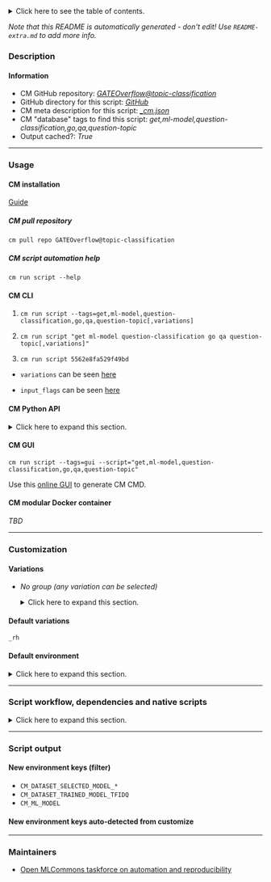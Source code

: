 <details>
<summary>Click here to see the table of contents.</summary>

* [Description](#description)
* [Information](#information)
* [Usage](#usage)
  * [ CM installation](#cm-installation)
  * [ CM script automation help](#cm-script-automation-help)
  * [ CM CLI](#cm-cli)
  * [ CM Python API](#cm-python-api)
  * [ CM GUI](#cm-gui)
  * [ CM modular Docker container](#cm-modular-docker-container)
* [Customization](#customization)
  * [ Variations](#variations)
  * [ Default environment](#default-environment)
* [Script workflow, dependencies and native scripts](#script-workflow-dependencies-and-native-scripts)
* [Script output](#script-output)
* [New environment keys (filter)](#new-environment-keys-(filter))
* [New environment keys auto-detected from customize](#new-environment-keys-auto-detected-from-customize)
* [Maintainers](#maintainers)

</details>

*Note that this README is automatically generated - don't edit! Use `README-extra.md` to add more info.*

### Description

#### Information

* CM GitHub repository: *[GATEOverflow@topic-classification](https://github.com/GATEOverflow/topic-classification/tree/master)*
* GitHub directory for this script: *[GitHub](https://github.com/GATEOverflow/topic-classification/tree/master/script/get-ml-model-question-classification)*
* CM meta description for this script: *[_cm.json](_cm.json)*
* CM "database" tags to find this script: *get,ml-model,question-classification,go,qa,question-topic*
* Output cached?: *True*
___
### Usage

#### CM installation

[Guide](https://github.com/mlcommons/ck/blob/master/docs/installation.md)

##### CM pull repository

```cm pull repo GATEOverflow@topic-classification```

##### CM script automation help

```cm run script --help```

#### CM CLI

1. `cm run script --tags=get,ml-model,question-classification,go,qa,question-topic[,variations] `

2. `cm run script "get ml-model question-classification go qa question-topic[,variations]" `

3. `cm run script 5562e8fa529f49bd `

* `variations` can be seen [here](#variations)

* `input_flags` can be seen [here](#script-flags-mapped-to-environment)

#### CM Python API

<details>
<summary>Click here to expand this section.</summary>

```python

import cmind

r = cmind.access({'action':'run'
                  'automation':'script',
                  'tags':'get,ml-model,question-classification,go,qa,question-topic'
                  'out':'con',
                  ...
                  (other input keys for this script)
                  ...
                 })

if r['return']>0:
    print (r['error'])

```

</details>


#### CM GUI

```cm run script --tags=gui --script="get,ml-model,question-classification,go,qa,question-topic"```

Use this [online GUI](https://cKnowledge.org/cm-gui/?tags=get,ml-model,question-classification,go,qa,question-topic) to generate CM CMD.

#### CM modular Docker container

*TBD*

___
### Customization


#### Variations

  * *No group (any variation can be selected)*
    <details>
    <summary>Click here to expand this section.</summary>

    * **`_rh`** (default)
      - Environment variables:
        - *CM_ML_MODEL_NAME*: `go_1`
      - Workflow:
        1. ***Read "deps" on other CM scripts***
           * get,dataset,go,qa,question-topic,train-model,ml-model-rh
             - *Warning: no scripts found*
    * `_rt`
      - Environment variables:
        - *CM_ML_MODEL_NAME*: `go_2`
      - Workflow:
        1. ***Read "deps" on other CM scripts***
           * get,dataset,go,qa,question-topic,train-model,ml-model-rt
             - *Warning: no scripts found*

    </details>


#### Default variations

`_rh`
#### Default environment

<details>
<summary>Click here to expand this section.</summary>

These keys can be updated via `--env.KEY=VALUE` or `env` dictionary in `@input.json` or using script flags.


</details>

___
### Script workflow, dependencies and native scripts

<details>
<summary>Click here to expand this section.</summary>

  1. ***Read "deps" on other CM scripts from [meta](https://github.com/GATEOverflow/topic-classification/tree/master/script/get-ml-model-question-classification/_cm.json)***
     * set,echo-off,win
       - CM script: [set-echo-off-win](https://github.com/mlcommons/ck/tree/master/cm-mlops/script/set-echo-off-win)
     * get,dataset,original,question-topic,go
       * CM names: `--adr.['original-dataset']...`
       - CM script: [get-dataset-question-topic-go](https://github.com/GATEOverflow/topic-classification/tree/master/script/get-dataset-question-topic-go)
     * get,preprocessed,dataset,go,qa,question-topic
       - CM script: [get-preprocessed-dataset-question-topic-go/](https://github.com/GATEOverflow/topic-classification/tree/master/script/get-preprocessed-dataset-question-topic-go/)
  1. ***Run "preprocess" function from [customize.py](https://github.com/GATEOverflow/topic-classification/tree/master/script/get-ml-model-question-classification/customize.py)***
  1. Read "prehook_deps" on other CM scripts from [meta](https://github.com/GATEOverflow/topic-classification/tree/master/script/get-ml-model-question-classification/_cm.json)
  1. ***Run native script if exists***
     * [run.sh](https://github.com/GATEOverflow/topic-classification/tree/master/script/get-ml-model-question-classification/run.sh)
  1. Read "posthook_deps" on other CM scripts from [meta](https://github.com/GATEOverflow/topic-classification/tree/master/script/get-ml-model-question-classification/_cm.json)
  1. ***Run "postrocess" function from [customize.py](https://github.com/GATEOverflow/topic-classification/tree/master/script/get-ml-model-question-classification/customize.py)***
  1. Read "post_deps" on other CM scripts from [meta](https://github.com/GATEOverflow/topic-classification/tree/master/script/get-ml-model-question-classification/_cm.json)
</details>

___
### Script output
#### New environment keys (filter)

* `CM_DATASET_SELECTED_MODEL_*`
* `CM_DATASET_TRAINED_MODEL_TFIDQ`
* `CM_ML_MODEL`
#### New environment keys auto-detected from customize

___
### Maintainers

* [Open MLCommons taskforce on automation and reproducibility](https://github.com/mlcommons/ck/blob/master/docs/taskforce.md)